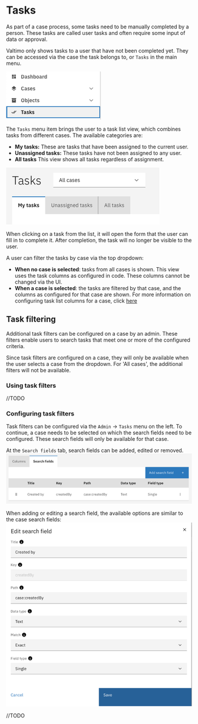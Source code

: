 # Tasks

As part of a case process, some tasks need to be manually completed by a person. 
These tasks are called user tasks and often require some input of data or approval.

Valtimo only shows tasks to a user that have not been completed yet. 
They can be accessed via the case the task belongs to, or `Tasks` in the main menu.    

![Tasks menu](img/tasks-menu.png)

The `Tasks` menu item brings the user to a task list view, which combines tasks from different cases. 
The available categories are:
- **My tasks:** These are tasks that have been assigned to the current user.
- **Unassigned tasks:** These tasks have not been assigned to any user.
- **All tasks** This view shows all tasks regardless of assignment.

![Task tabs](img/task-tabs.png)

When clicking on a task from the list, it will open the form that the user can fill in to complete it. 
After completion, the task will no longer be visible to the user. 

A user can filter the tasks by case via the top dropdown:
- **When no case is selected**: tasks from all cases is shown. 
This view uses the task columns as configured in code. These columns cannot be changed via the UI.
- **When a case is selected**: the tasks are filtered by that case, and the columns as configured for that case are shown. 
For more information on configuring task list columns for a case, click [here](task-list-columns.md)

## Task filtering
Additional task filters can be configured on a case by an admin. 
These filters enable users to search tasks that meet one or more of the configured criteria. 

Since task filters are configured on a case, they will only be available when the user selects a case from the dropdown. 
For 'All cases', the additional filters will not be available.

### Using task filters
//TODO

### Configuring task filters
Task filters can be configured via the `Admin` -> `Tasks` menu on the left. 
To continue, a case needs to be selected on which the search fields need to be configured. These search fields will only be available for that case.

At the `Search fields` tab, search fields can be added, edited or removed.
![Task search field list](task-search-fields-list)

When adding or editing a search field, the available options are similar to the case search fields:
![Task search field wizard](task-search-field-wizard.png)

//TODO

